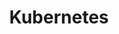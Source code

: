 ---
title: 'Kubernetes'
weight: 4
pre: "<i class='fab fa-galactic-republic'></i> - "
chapter: true
hidden: true
---